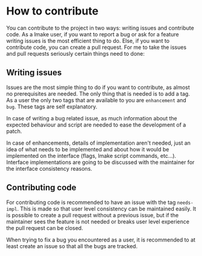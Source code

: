 # How to contribute
You can contribute to the project in two ways: writing issues and contribute code. As a lmake user, if you want to report a bug or ask for a feature writing issues is the most efficient thing to do. Else, if you want to contribute code, you can create a pull request. For me to take the issues and pull requests seriously certain things need to done:

## Writing issues
Issues are the most simple thing to do if you want to contribute, as almost no prerequisites are needed. The only thing that is needed is to add a tag. As a user the only two tags that are available to you are `enhancement` and `bug`. These tags are self explanatory. 

In case of writing a bug related issue, as much information about the expected behaviour and script are needed to ease the development of a patch. 

In case of enhancements, details of implementation aren't needed, just an idea of what needs to be implemented and about how it would be implemented on the interface (flags, lmake script commands, etc...). Interface implementations are going to be discussed with the maintainer for the interface consistency reasons.

## Contributing code
For contributing code is recommended to have an issue with the tag `needs-impl`. This is made so that user level consistency can be maintained easily. It is possible to create a pull request without a previous issue, but if the maintainer sees the feature is not needed or breaks user level experience the pull request can be closed.

When trying to fix a bug you encountered as a user, it is recommended to at least create an issue so that all the bugs are tracked.
